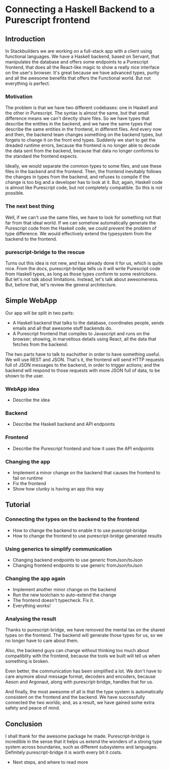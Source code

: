 # Connecting a Haskell Backend to a Purescript frontend
## Introduction
In Stackbuilders we are working on a full-stack app with a client using functional languages.
We have a Haskell backend, based on Servant, that manipulates the database and offers some endpoints to a Purescript frontend,
that does all the React-like magic to show a really nice interface on the user's browser.
It's great because we have advanced types, purity and all the awesome benefits that offers the Functional world.
But not everything is perfect.

### Motivation
The problem is that we have two different codebases: one in Haskell and the other in Purescript.
The syntax is almost the same, but that small difference means we can't directly share files.
So we have types that describe the entities in the backend,
and we have the same types that describe the same entities in the frontend, in different files.
And every now and then, the backend team changes something on the backend types,
but forgets to change it on the front end types.
Suddenly we start to get the dreaded runtime errors,
because the frontend is no longer able to decode the data sent from the backend,
because that data no longer conforms to the standard the frontend expects.

Ideally, we would separate the common types to some files, and use these files in the backend and the frontend.
Then, the frontend inevitably follows the changes in types from the backend,
and refuses to compile if the change is too big and a developer has to look at it.
But, again, Haskell code is almost like Purescript code, but not completely compatible.
So this is not possible.

### The next best thing
Well, if we can't use the same files, we have to look for something not that far from that ideal world.
If we can somehow automatically generate the Purescript code from the Haskell code,
we could prevent the problem of type difference. We would effectively extend the typesystem from the backend to the frontend.

### purescript-bridge to the rescue
Turns out this idea is not new, and <purescript-bridge developer> has already done it for us, which is quite nice.
From the docs, purescript-bridge tells us it will write Purescript code from Haskell types,
as long as those types conform to some restrictions.
But let's not talk about limitations. Instead, let's talk about awesomeness. But, before that, let's review the general architecture.

## Simple WebApp
Our app will be split in two parts:
 * A Haskell backend that talks to the database, coordinates people, sends emails and all that awesome stuff backends do.
 * A Purescript frontend that compiles to Javascript and runs on the browser;
   showing, in marvellous details using React, all the data that fetches from the backend.

The two parts have to talk to eachother in order to have something useful.
We will use REST and JSON. That's it, the frontend will send HTTP requests full of JSON messages to the backend, in order to trigger actions;
and the backend will respond to those requests with more JSON full of data, to be shown to the user.

### WebApp idea
* Describe the idea

### Backend
* Describe the Haskell backend and API endpoints

### Frontend
* Describe the Purescript frontend and how it uses the API endpoints

### Changing the app
* Implement a minor change on the backend that causes the frontend to fail on runtime
* Fix the frontend
* Show how clunky is having an app this way


## Tutorial
### Connecting the types on the backend to the frontend
* How to change the backend to enable it to use puescript-bridge
* How to change the frontend to use purescript-bridge generated results

### Using generics to simplify communication
* Changing backend endpoints to use generic fromJson/toJson
* Changing frontend endpoints to use generic fromJson/toJson

### Changing the app again
* Implement another minor change on the backend
* Run the new toolchain to auto-extend the change
* The frontend doesn't typecheck. Fix it.
* Everything works!

### Analysing the result
Thanks to purescript-bridge, we have removed the mental tax on the shared types on the frontend.
The backend will generate those types for us, so we no longer have to care about them.

Also, the backend guys can change without thinking too much about compatiblity with the frontend,
because the tools we built will tell us when something is broken.

Even better, the communication has been simplified a lot.
We don't have to care anymore about message format, decoders and encoders, because Aeson and Argonaut, along with purescript-bridge, handles that for us.

And finally, the most awesome of all is that the type system is automatically consistent on the frontend and the backend.
We have successfully connected the two worlds; and, as a result, we have gained some extra safety and peace of mind.

## Conclusion
I shall thank <purescript-bridge developer> for the awesome package he made.
Purescript-bridge is incredible in the sense that it helps us extend the wonders of a strong type system across boundaries,
 such as different subsystems and languages. Definitely purescript-bridge it is worth every bit it costs.

* Next steps, and where to read more
